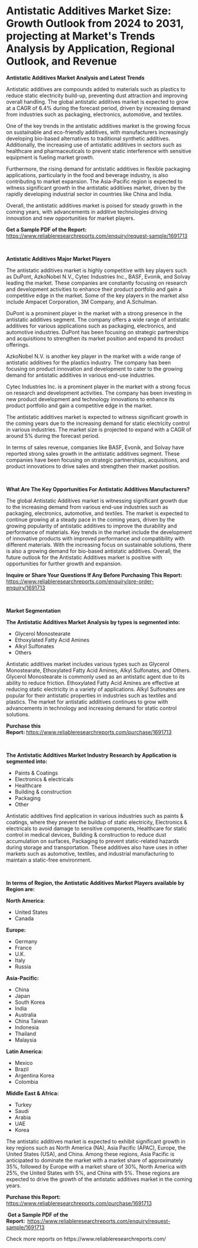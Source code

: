 <p><h1>Antistatic Additives Market Size: Growth Outlook from 2024 to 2031, projecting at Market's Trends Analysis by Application, Regional Outlook, and Revenue</h1></p><p><strong>Antistatic Additives Market Analysis and Latest Trends</strong></p>
<p><p>Antistatic additives are compounds added to materials such as plastics to reduce static electricity build-up, preventing dust attraction and improving overall handling. The global antistatic additives market is expected to grow at a CAGR of 6.4% during the forecast period, driven by increasing demand from industries such as packaging, electronics, automotive, and textiles.</p><p>One of the key trends in the antistatic additives market is the growing focus on sustainable and eco-friendly additives, with manufacturers increasingly developing bio-based alternatives to traditional synthetic additives. Additionally, the increasing use of antistatic additives in sectors such as healthcare and pharmaceuticals to prevent static interference with sensitive equipment is fueling market growth.</p><p>Furthermore, the rising demand for antistatic additives in flexible packaging applications, particularly in the food and beverage industry, is also contributing to market expansion. The Asia-Pacific region is expected to witness significant growth in the antistatic additives market, driven by the rapidly developing industrial sector in countries like China and India.</p><p>Overall, the antistatic additives market is poised for steady growth in the coming years, with advancements in additive technologies driving innovation and new opportunities for market players.</p></p>
<p><strong>Get a Sample PDF of the Report:&nbsp;</strong> <a href="https://www.reliableresearchreports.com/enquiry/request-sample/1691713">https://www.reliableresearchreports.com/enquiry/request-sample/1691713</a></p>
<p>&nbsp;</p>
<p><strong>Antistatic Additives Major Market Players</strong></p>
<p><p>The antistatic additives market is highly competitive with key players such as DuPont, AzkoNobel N.V., Cytec Industries Inc., BASF, Evonik, and Solvay leading the market. These companies are constantly focusing on research and development activities to enhance their product portfolio and gain a competitive edge in the market. Some of the key players in the market also include Ampacet Corporation, 3M Company, and A.Schulman.</p><p>DuPont is a prominent player in the market with a strong presence in the antistatic additives segment. The company offers a wide range of antistatic additives for various applications such as packaging, electronics, and automotive industries. DuPont has been focusing on strategic partnerships and acquisitions to strengthen its market position and expand its product offerings.</p><p>AzkoNobel N.V. is another key player in the market with a wide range of antistatic additives for the plastics industry. The company has been focusing on product innovation and development to cater to the growing demand for antistatic additives in various end-use industries.</p><p>Cytec Industries Inc. is a prominent player in the market with a strong focus on research and development activities. The company has been investing in new product development and technology innovations to enhance its product portfolio and gain a competitive edge in the market.</p><p>The antistatic additives market is expected to witness significant growth in the coming years due to the increasing demand for static electricity control in various industries. The market size is projected to expand with a CAGR of around 5% during the forecast period.</p><p>In terms of sales revenue, companies like BASF, Evonik, and Solvay have reported strong sales growth in the antistatic additives segment. These companies have been focusing on strategic partnerships, acquisitions, and product innovations to drive sales and strengthen their market position.</p></p>
<p>&nbsp;</p>
<p><strong>What Are The Key Opportunities For Antistatic Additives Manufacturers?</strong></p>
<p><p>The global Antistatic Additives market is witnessing significant growth due to the increasing demand from various end-use industries such as packaging, electronics, automotive, and textiles. The market is expected to continue growing at a steady pace in the coming years, driven by the growing popularity of antistatic additives to improve the durability and performance of materials. Key trends in the market include the development of innovative products with improved performance and compatibility with different materials. With the increasing focus on sustainable solutions, there is also a growing demand for bio-based antistatic additives. Overall, the future outlook for the Antistatic Additives market is positive with opportunities for further growth and expansion.</p></p>
<p><strong>Inquire or Share Your Questions If Any Before Purchasing This Report:</strong> <a href="https://www.reliableresearchreports.com/enquiry/pre-order-enquiry/1691713">https://www.reliableresearchreports.com/enquiry/pre-order-enquiry/1691713</a></p>
<p>&nbsp;</p>
<p><strong>Market Segmentation</strong></p>
<p><strong>The Antistatic Additives Market Analysis by types is segmented into:</strong></p>
<p><ul><li>Glycerol Monostearate</li><li>Ethoxylated Fatty Acid Amines</li><li>Alkyl Sulfonates</li><li>Others</li></ul></p>
<p><p>Antistatic additives market includes various types such as Glycerol Monostearate, Ethoxylated Fatty Acid Amines, Alkyl Sulfonates, and Others. Glycerol Monostearate is commonly used as an antistatic agent due to its ability to reduce friction. Ethoxylated Fatty Acid Amines are effective at reducing static electricity in a variety of applications. Alkyl Sulfonates are popular for their antistatic properties in industries such as textiles and plastics. The market for antistatic additives continues to grow with advancements in technology and increasing demand for static control solutions.</p></p>
<p><strong>Purchase this Report:&nbsp;</strong><a href="https://www.reliableresearchreports.com/purchase/1691713">https://www.reliableresearchreports.com/purchase/1691713</a></p>
<p>&nbsp;</p>
<p><strong>The Antistatic Additives Market Industry Research by Application is segmented into:</strong></p>
<p><ul><li>Paints & Coatings</li><li>Electronics & electricals</li><li>Healthcare</li><li>Building & construction</li><li>Packaging</li><li>Other</li></ul></p>
<p><p>Antistatic additives find application in various industries such as paints & coatings, where they prevent the buildup of static electricity, Electronics & electricals to avoid damage to sensitive components, Healthcare for static control in medical devices, Building & construction to reduce dust accumulation on surfaces, Packaging to prevent static-related hazards during storage and transportation. These additives also have uses in other markets such as automotive, textiles, and industrial manufacturing to maintain a static-free environment.</p></p>
<p>&nbsp;</p>
<p><strong>In terms of Region, the Antistatic Additives Market Players available by Region are:</strong></p>
<p>
    <p> <strong> North America: </strong>
        <ul>
            <li>United States</li>
            <li>Canada</li>
        </ul>
        </p> 
    <p> <strong> Europe: </strong>
        <ul>
            <li>Germany</li>
            <li>France</li>
            <li>U.K.</li>
            <li>Italy</li>
            <li>Russia</li>
        </ul>
        </p> 
    <p> <strong> Asia-Pacific: </strong>
        <ul>
            <li>China</li>
            <li>Japan</li>
            <li>South Korea</li>
            <li>India</li>
            <li>Australia</li>
            <li>China Taiwan</li>
            <li>Indonesia</li>
            <li>Thailand</li>
            <li>Malaysia</li>
        </ul>
        </p> 
    <p> <strong> Latin America: </strong>
        <ul>
            <li>Mexico</li>
            <li>Brazil</li>
            <li>Argentina Korea</li>
            <li>Colombia</li>
        </ul>
        </p> 
    <p> <strong> Middle East & Africa: </strong>
        <ul>
            <li>Turkey</li>
            <li>Saudi</li>
            <li>Arabia</li>
            <li>UAE</li>
            <li>Korea</li>
        </ul>
    </p>
    </p>
<p><p>The antistatic additives market is expected to exhibit significant growth in key regions such as North America (NA), Asia Pacific (APAC), Europe, the United States (USA), and China. Among these regions, Asia Pacific is anticipated to dominate the market with a market share of approximately 35%, followed by Europe with a market share of 30%, North America with 25%, the United States with 5%, and China with 5%. These regions are expected to drive the growth of the antistatic additives market in the coming years.</p></p>
<p><strong>Purchase this Report: </strong><a href="https://www.reliableresearchreports.com/purchase/1691713">https://www.reliableresearchreports.com/purchase/1691713</a></p>
<p>&nbsp;<strong>Get a Sample PDF of the Report:&nbsp;&nbsp;</strong><a href="https://www.reliableresearchreports.com/enquiry/request-sample/1691713">https://www.reliableresearchreports.com/enquiry/request-sample/1691713</a></p>
<p><strong></strong></p>
<p>Check more reports on https://www.reliableresearchreports.com/</p>